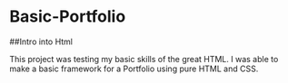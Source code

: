 # Basic-Portfolio

##Intro into Html

This project was testing my basic skills of the great HTML. I was able to make a basic framework for a Portfolio using pure HTML and CSS.
